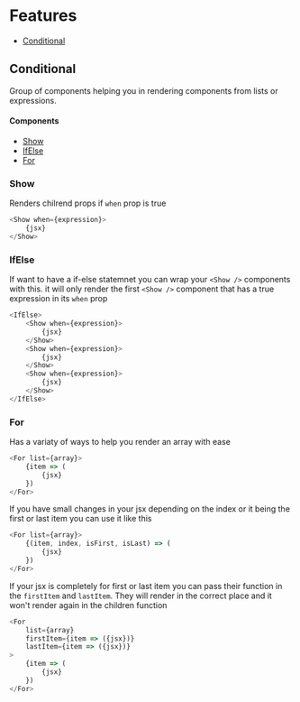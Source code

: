 # Features

- [Conditional](#Conditional)

## Conditional

Group of components helping you in rendering components from lists or expressions.

#### Components

- [Show](#Show)
- [IfElse](#IfElse)
- [For](#For)

### Show

Renders chilrend props if ```when``` prop is true

```javascript
<Show when={expression}>
    {jsx}
</Show>
```
### IfElse

If want to have a if-else statemnet you can wrap your ```<Show />``` components with this. it will only render the first ```<Show />``` component that has a true expression in its ```when``` prop

```javascript
<IfElse>
    <Show when={expression}>
        {jsx}
    </Show>
    <Show when={expression}>
        {jsx}
    </Show>
    <Show when={expression}>
        {jsx}
    </Show>
</IfElse>
```

### For

Has a variaty of ways to help you render an array with ease

```javascript
<For list={array}>
    {item => (
        {jsx}
    })
</For>
```

If you have small changes in your jsx depending on the index or it being the first or last item you can use it like this

```javascript
<For list={array}>
    {(item, index, isFirst, isLast) => (
        {jsx}
    })
</For>
```

If your jsx is completely for first or last item you can pass their function in the ```firstItem``` and ```lastItem```. They will render in the correct place and it won't render again in the children function

```javascript
<For 
    list={array}
    firstItem={item => ({jsx})}
    lastItem={item => ({jsx})}
>
    {item => (
        {jsx}
    })
</For>
```

